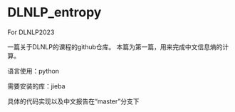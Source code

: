# DLNLP_entropy
For DLNLP2023

一篇关于DLNLP的课程的github仓库。
本篇为第一篇，用来完成中文信息熵的计算。

语言使用：python

需要安装的库：jieba

具体的代码实现以及中文报告在“master”分支下
